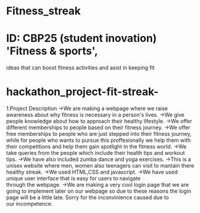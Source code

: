 # Fitness_streak
# ID: CBP25 (student inovation) 'Fitness & sports',
ideas that can boost fitness activities and asist in keeping fit
# hackathon_project-fit-streak-
1.Project Description
->We are making a webpage where we raise awareness about why fitness is necessary in a person's lives.
->We give people knowledge about how to approach their healthy lifestyle.
->We offer different memberships to people based on their fitness journey.
->We offer free memberships to people who are just stepped into their fitness journey, while for people who wants to pursue this proffesionally we help them with their competitions and help them gain spotlight in the fitness world.
->We take queries from the people which include their health tips and workout tips.
->We have also included zumba dance and yoga exercises.
->This is a unisex website where men, women also teenagers can visit to mantain there healthy streak.
->We used HTML,CSS and javascript. 
->We have used unique user interface that is easy for users to navigate through the webpage.
->We are making a very cool login page that we are going to implement later on our webpage so due to these reasons the login page will be a little late. Sorry for the inconvinience caused due to our incompetence.

